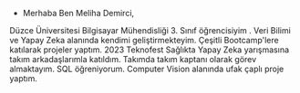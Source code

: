 - Merhaba Ben Meliha Demirci, 

Düzce Üniversitesi Bilgisayar Mühendisliği 3. Sınıf öğrencisiyim .
Veri Bilimi ve Yapay Zeka alanında kendimi geliştirmekteyim.
Çeşitli Bootcamp'lere katılarak projeler yaptım. 
2023 Teknofest Sağlıkta Yapay Zeka yarışmasına takım arkadaşlarımla katıldım.
Takımda takım kaptanı olarak görev almaktayım. 
SQL öğreniyorum.
Computer Vision alanında ufak çaplı proje yaptım.
